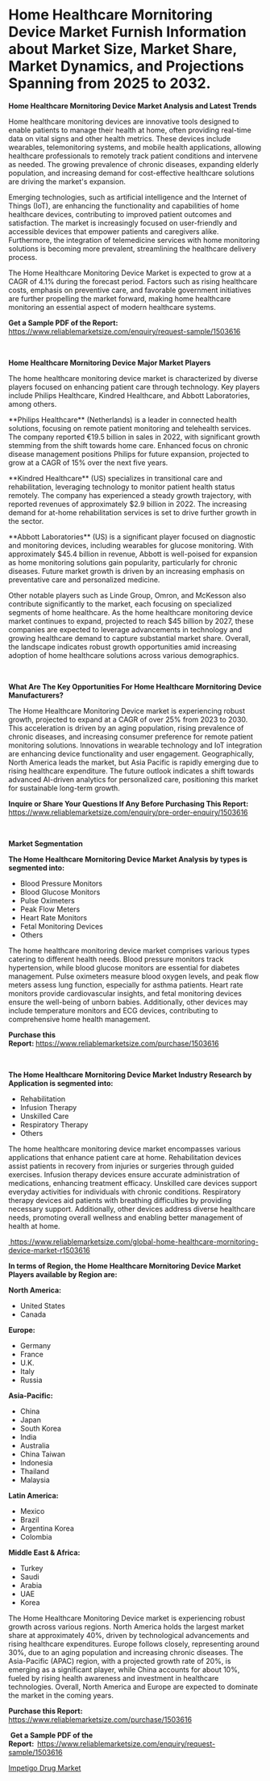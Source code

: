 <p><h1>Home Healthcare Mornitoring Device Market Furnish Information about Market Size, Market Share, Market Dynamics, and Projections Spanning from 2025 to 2032.</h1></p><p><strong>Home Healthcare Mornitoring Device Market Analysis and Latest Trends</strong></p>
<p><p>Home healthcare monitoring devices are innovative tools designed to enable patients to manage their health at home, often providing real-time data on vital signs and other health metrics. These devices include wearables, telemonitoring systems, and mobile health applications, allowing healthcare professionals to remotely track patient conditions and intervene as needed. The growing prevalence of chronic diseases, expanding elderly population, and increasing demand for cost-effective healthcare solutions are driving the market's expansion.</p><p>Emerging technologies, such as artificial intelligence and the Internet of Things (IoT), are enhancing the functionality and capabilities of home healthcare devices, contributing to improved patient outcomes and satisfaction. The market is increasingly focused on user-friendly and accessible devices that empower patients and caregivers alike. Furthermore, the integration of telemedicine services with home monitoring solutions is becoming more prevalent, streamlining the healthcare delivery process.</p><p>The Home Healthcare Monitoring Device Market is expected to grow at a CAGR of 4.1% during the forecast period. Factors such as rising healthcare costs, emphasis on preventive care, and favorable government initiatives are further propelling the market forward, making home healthcare monitoring an essential aspect of modern healthcare systems.</p></p>
<p><strong>Get a Sample PDF of the Report:&nbsp;</strong> <a href="https://www.reliablemarketsize.com/enquiry/request-sample/1503616?utm_campaign=3072&utm_medium=2&utm_source=Github&utm_content=ia&utm_term=23032025&utm_id=home-healthcare-mornitoring-device">https://www.reliablemarketsize.com/enquiry/request-sample/1503616</a></p>
<p>&nbsp;</p>
<p><strong>Home Healthcare Mornitoring Device Major Market Players</strong></p>
<p><p>The home healthcare monitoring device market is characterized by diverse players focused on enhancing patient care through technology. Key players include Philips Healthcare, Kindred Healthcare, and Abbott Laboratories, among others.</p><p>**Philips Healthcare** (Netherlands) is a leader in connected health solutions, focusing on remote patient monitoring and telehealth services. The company reported €19.5 billion in sales in 2022, with significant growth stemming from the shift towards home care. Enhanced focus on chronic disease management positions Philips for future expansion, projected to grow at a CAGR of 15% over the next five years.</p><p>**Kindred Healthcare** (US) specializes in transitional care and rehabilitation, leveraging technology to monitor patient health status remotely. The company has experienced a steady growth trajectory, with reported revenues of approximately $2.9 billion in 2022. The increasing demand for at-home rehabilitation services is set to drive further growth in the sector.</p><p>**Abbott Laboratories** (US) is a significant player focused on diagnostic and monitoring devices, including wearables for glucose monitoring. With approximately $45.4 billion in revenue, Abbott is well-poised for expansion as home monitoring solutions gain popularity, particularly for chronic diseases. Future market growth is driven by an increasing emphasis on preventative care and personalized medicine.</p><p>Other notable players such as Linde Group, Omron, and McKesson also contribute significantly to the market, each focusing on specialized segments of home healthcare. As the home healthcare monitoring device market continues to expand, projected to reach $45 billion by 2027, these companies are expected to leverage advancements in technology and growing healthcare demand to capture substantial market share. Overall, the landscape indicates robust growth opportunities amid increasing adoption of home healthcare solutions across various demographics.</p></p>
<p>&nbsp;</p>
<p><strong>What Are The Key Opportunities For Home Healthcare Mornitoring Device Manufacturers?</strong></p>
<p><p>The Home Healthcare Monitoring Device market is experiencing robust growth, projected to expand at a CAGR of over 25% from 2023 to 2030. This acceleration is driven by an aging population, rising prevalence of chronic diseases, and increasing consumer preference for remote patient monitoring solutions. Innovations in wearable technology and IoT integration are enhancing device functionality and user engagement. Geographically, North America leads the market, but Asia Pacific is rapidly emerging due to rising healthcare expenditure. The future outlook indicates a shift towards advanced AI-driven analytics for personalized care, positioning this market for sustainable long-term growth.</p></p>
<p><strong>Inquire or Share Your Questions If Any Before Purchasing This Report:</strong> <a href="https://www.reliablemarketsize.com/enquiry/pre-order-enquiry/1503616?utm_campaign=3072&utm_medium=2&utm_source=Github&utm_content=ia&utm_term=23032025&utm_id=home-healthcare-mornitoring-device">https://www.reliablemarketsize.com/enquiry/pre-order-enquiry/1503616</a></p>
<p>&nbsp;</p>
<p><strong>Market Segmentation</strong></p>
<p><strong>The Home Healthcare Mornitoring Device Market Analysis by types is segmented into:</strong></p>
<p><ul><li>Blood Pressure Monitors</li><li>Blood Glucose Monitors</li><li>Pulse Oximeters</li><li>Peak Flow Meters</li><li>Heart Rate Monitors</li><li>Fetal Monitoring Devices</li><li>Others</li></ul></p>
<p><p>The home healthcare monitoring device market comprises various types catering to different health needs. Blood pressure monitors track hypertension, while blood glucose monitors are essential for diabetes management. Pulse oximeters measure blood oxygen levels, and peak flow meters assess lung function, especially for asthma patients. Heart rate monitors provide cardiovascular insights, and fetal monitoring devices ensure the well-being of unborn babies. Additionally, other devices may include temperature monitors and ECG devices, contributing to comprehensive home health management.</p></p>
<p><strong>Purchase this Report:&nbsp;</strong><a href="https://www.reliablemarketsize.com/purchase/1503616?utm_campaign=3072&utm_medium=2&utm_source=Github&utm_content=ia&utm_term=23032025&utm_id=home-healthcare-mornitoring-device">https://www.reliablemarketsize.com/purchase/1503616</a></p>
<p>&nbsp;</p>
<p><strong>The Home Healthcare Mornitoring Device Market Industry Research by Application is segmented into:</strong></p>
<p><ul><li>Rehabilitation</li><li>Infusion Therapy</li><li>Unskilled Care</li><li>Respiratory Therapy</li><li>Others</li></ul></p>
<p><p>The home healthcare monitoring device market encompasses various applications that enhance patient care at home. Rehabilitation devices assist patients in recovery from injuries or surgeries through guided exercises. Infusion therapy devices ensure accurate administration of medications, enhancing treatment efficacy. Unskilled care devices support everyday activities for individuals with chronic conditions. Respiratory therapy devices aid patients with breathing difficulties by providing necessary support. Additionally, other devices address diverse healthcare needs, promoting overall wellness and enabling better management of health at home.</p></p>
<p><a href="https://www.reliablemarketsize.com/global-home-healthcare-mornitoring-device-market-r1503616?utm_campaign=3072&utm_medium=2&utm_source=Github&utm_content=ia&utm_term=23032025&utm_id=home-healthcare-mornitoring-device">&nbsp;https://www.reliablemarketsize.com/global-home-healthcare-mornitoring-device-market-r1503616</a></p>
<p><strong>In terms of Region, the Home Healthcare Mornitoring Device Market Players available by Region are:</strong></p>
<p>
    <p> <strong> North America: </strong>
        <ul>
            <li>United States</li>
            <li>Canada</li>
        </ul>
        </p> 
    <p> <strong> Europe: </strong>
        <ul>
            <li>Germany</li>
            <li>France</li>
            <li>U.K.</li>
            <li>Italy</li>
            <li>Russia</li>
        </ul>
        </p> 
    <p> <strong> Asia-Pacific: </strong>
        <ul>
            <li>China</li>
            <li>Japan</li>
            <li>South Korea</li>
            <li>India</li>
            <li>Australia</li>
            <li>China Taiwan</li>
            <li>Indonesia</li>
            <li>Thailand</li>
            <li>Malaysia</li>
        </ul>
        </p> 
    <p> <strong> Latin America: </strong>
        <ul>
            <li>Mexico</li>
            <li>Brazil</li>
            <li>Argentina Korea</li>
            <li>Colombia</li>
        </ul>
        </p> 
    <p> <strong> Middle East & Africa: </strong>
        <ul>
            <li>Turkey</li>
            <li>Saudi</li>
            <li>Arabia</li>
            <li>UAE</li>
            <li>Korea</li>
        </ul>
    </p>
    </p>
<p><p>The Home Healthcare Monitoring Device market is experiencing robust growth across various regions. North America holds the largest market share at approximately 40%, driven by technological advancements and rising healthcare expenditures. Europe follows closely, representing around 30%, due to an aging population and increasing chronic diseases. The Asia-Pacific (APAC) region, with a projected growth rate of 20%, is emerging as a significant player, while China accounts for about 10%, fueled by rising health awareness and investment in healthcare technologies. Overall, North America and Europe are expected to dominate the market in the coming years.</p></p>
<p><strong>Purchase this Report: </strong><a href="https://www.reliablemarketsize.com/purchase/1503616?utm_campaign=3072&utm_medium=2&utm_source=Github&utm_content=ia&utm_term=23032025&utm_id=home-healthcare-mornitoring-device">https://www.reliablemarketsize.com/purchase/1503616</a></p>
<p>&nbsp;<strong>Get a Sample PDF of the Report:&nbsp;&nbsp;</strong><a href="https://www.reliablemarketsize.com/enquiry/request-sample/1503616?utm_campaign=3072&utm_medium=2&utm_source=Github&utm_content=ia&utm_term=23032025&utm_id=home-healthcare-mornitoring-device">https://www.reliablemarketsize.com/enquiry/request-sample/1503616</a></p>
<p><strong></strong></p>
<p><p><a href="https://github.com/felishtimoti/Market-Research-Report-List-1/blob/main/impetigo-drug-market.md?utm_campaign=3072&utm_medium=2&utm_source=Github&utm_content=ia&utm_term=23032025&utm_id=home-healthcare-mornitoring-device">Impetigo Drug Market</a></p></p>